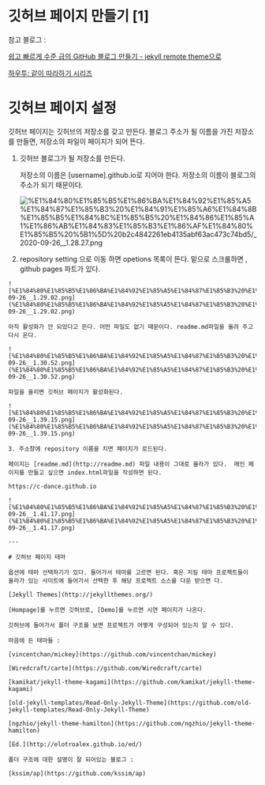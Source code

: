 # 깃허브 페이지 만들기 [1]

참고 블로그 : 

[쉽고 빠르게 수준 급의 GitHub 블로그 만들기 - jekyll remote theme으로](https://dreamgonfly.github.io/blog/jekyll-remote-theme/)

[하우투: 같이 따라하기 시리즈](https://devinlife.com/howto/)

# 깃허브 페이지 설정

깃허브 페이지는 깃허브의 저장소를 갖고 만든다. 블로그 주소가 될 이름을 가진 저장소를 만들면, 저장소의 파일이 페이지가 되어 뜬다. 

1. 깃허브 블로그가 될 저장소를 만든다.

    저장소의 이름은 [username].github.io로 지어야 한다. 저장소의 이름이 블로그의 주소가 되기 때문이다.

    ![%E1%84%80%E1%85%B5%E1%86%BA%E1%84%92%E1%85%A5%E1%84%87%E1%85%B3%20%E1%84%91%E1%85%A6%E1%84%8B%E1%85%B5%E1%84%8C%E1%85%B5%20%E1%84%86%E1%85%A1%E1%86%AB%E1%84%83%E1%85%B3%E1%86%AF%E1%84%80%E1%85%B5%20%5B1%5D%20b2c4842261eb4135abf63ac473c74bd5/_2020-09-26__1.28.27.png](%E1%84%80%E1%85%B5%E1%86%BA%E1%84%92%E1%85%A5%E1%84%87%E1%85%B3%20%E1%84%91%E1%85%A6%E1%84%8B%E1%85%B5%E1%84%8C%E1%85%B5%20%E1%84%86%E1%85%A1%E1%86%AB%E1%84%83%E1%85%B3%E1%86%AF%E1%84%80%E1%85%B5%20%5B1%5D%20b2c4842261eb4135abf63ac473c74bd5/_2020-09-26__1.28.27.png)

2.   repository setting 으로 이동 하면 opetions 목록이 뜬다. 밑으로 스크롤하면 , github pages 파트가 있다. 

    ![%E1%84%80%E1%85%B5%E1%86%BA%E1%84%92%E1%85%A5%E1%84%87%E1%85%B3%20%E1%84%91%E1%85%A6%E1%84%8B%E1%85%B5%E1%84%8C%E1%85%B5%20%E1%84%86%E1%85%A1%E1%86%AB%E1%84%83%E1%85%B3%E1%86%AF%E1%84%80%E1%85%B5%20%5B1%5D%20b2c4842261eb4135abf63ac473c74bd5/_2020-09-26__1.29.02.png](%E1%84%80%E1%85%B5%E1%86%BA%E1%84%92%E1%85%A5%E1%84%87%E1%85%B3%20%E1%84%91%E1%85%A6%E1%84%8B%E1%85%B5%E1%84%8C%E1%85%B5%20%E1%84%86%E1%85%A1%E1%86%AB%E1%84%83%E1%85%B3%E1%86%AF%E1%84%80%E1%85%B5%20%5B1%5D%20b2c4842261eb4135abf63ac473c74bd5/_2020-09-26__1.29.02.png)

    아직 활성화가 안 되었다고 뜬다. 어떤 파일도 없기 때문이다. readme.md파일을 올려 주고 다시 온다. 

    ![%E1%84%80%E1%85%B5%E1%86%BA%E1%84%92%E1%85%A5%E1%84%87%E1%85%B3%20%E1%84%91%E1%85%A6%E1%84%8B%E1%85%B5%E1%84%8C%E1%85%B5%20%E1%84%86%E1%85%A1%E1%86%AB%E1%84%83%E1%85%B3%E1%86%AF%E1%84%80%E1%85%B5%20%5B1%5D%20b2c4842261eb4135abf63ac473c74bd5/_2020-09-26__1.30.52.png](%E1%84%80%E1%85%B5%E1%86%BA%E1%84%92%E1%85%A5%E1%84%87%E1%85%B3%20%E1%84%91%E1%85%A6%E1%84%8B%E1%85%B5%E1%84%8C%E1%85%B5%20%E1%84%86%E1%85%A1%E1%86%AB%E1%84%83%E1%85%B3%E1%86%AF%E1%84%80%E1%85%B5%20%5B1%5D%20b2c4842261eb4135abf63ac473c74bd5/_2020-09-26__1.30.52.png)

    파일을 올리면 깃허브 페이지가 활성화된다. 

    ![%E1%84%80%E1%85%B5%E1%86%BA%E1%84%92%E1%85%A5%E1%84%87%E1%85%B3%20%E1%84%91%E1%85%A6%E1%84%8B%E1%85%B5%E1%84%8C%E1%85%B5%20%E1%84%86%E1%85%A1%E1%86%AB%E1%84%83%E1%85%B3%E1%86%AF%E1%84%80%E1%85%B5%20%5B1%5D%20b2c4842261eb4135abf63ac473c74bd5/_2020-09-26__1.39.15.png](%E1%84%80%E1%85%B5%E1%86%BA%E1%84%92%E1%85%A5%E1%84%87%E1%85%B3%20%E1%84%91%E1%85%A6%E1%84%8B%E1%85%B5%E1%84%8C%E1%85%B5%20%E1%84%86%E1%85%A1%E1%86%AB%E1%84%83%E1%85%B3%E1%86%AF%E1%84%80%E1%85%B5%20%5B1%5D%20b2c4842261eb4135abf63ac473c74bd5/_2020-09-26__1.39.15.png)

    3. 주소창에 repository 이름을 치면 페이지가 로드된다.

    페이지는 [readme.md](http://readme.md) 파일 내용이 그대로 올라가 있다.  메인 페이지를 만들고 싶으면 index.html파일을 작성하면 된다.  

    https://c-dance.github.io

    ![%E1%84%80%E1%85%B5%E1%86%BA%E1%84%92%E1%85%A5%E1%84%87%E1%85%B3%20%E1%84%91%E1%85%A6%E1%84%8B%E1%85%B5%E1%84%8C%E1%85%B5%20%E1%84%86%E1%85%A1%E1%86%AB%E1%84%83%E1%85%B3%E1%86%AF%E1%84%80%E1%85%B5%20%5B1%5D%20b2c4842261eb4135abf63ac473c74bd5/_2020-09-26__1.41.17.png](%E1%84%80%E1%85%B5%E1%86%BA%E1%84%92%E1%85%A5%E1%84%87%E1%85%B3%20%E1%84%91%E1%85%A6%E1%84%8B%E1%85%B5%E1%84%8C%E1%85%B5%20%E1%84%86%E1%85%A1%E1%86%AB%E1%84%83%E1%85%B3%E1%86%AF%E1%84%80%E1%85%B5%20%5B1%5D%20b2c4842261eb4135abf63ac473c74bd5/_2020-09-26__1.41.17.png)

    ---

    # 깃허브 페이지 테마

    옵션에 테마 선택하기가 있다. 들어가서 테마를 고르면 된다. 혹은 지킬 테마 프로젝트들이 올라가 있는 사이트에 들어가서 선택한 후 해당 프로젝트 소스를 다운 받으면 다. 

    [Jekyll Themes](http://jekyllthemes.org/)

    [Hompage]를 누르면 깃허브로, [Demo]를 누르면 시연 페이지가 나온다. 

    깃허브에 들어가서 폴더 구조를 보면 프로젝트가 어떻게 구성되어 있는지 알 수 있다. 

    마음에 든 테마들 : 

    [vincentchan/mickey](https://github.com/vincentchan/mickey)

    [Wiredcraft/carte](https://github.com/Wiredcraft/carte)

    [kamikat/jekyll-theme-kagami](https://github.com/kamikat/jekyll-theme-kagami)

    [old-jekyll-templates/Read-Only-Jekyll-Theme](https://github.com/old-jekyll-templates/Read-Only-Jekyll-Theme)

    [ngzhio/jekyll-theme-hamilton](https://github.com/ngzhio/jekyll-theme-hamilton)

    [Ed.](http://elotroalex.github.io/ed/)

    폴더 구조에 대한 설명이 잘 되어있는 블로그 : 

    [kssim/ap](https://github.com/kssim/ap)